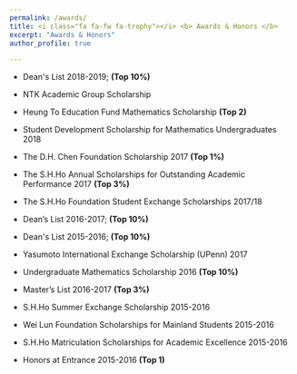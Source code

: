 ```yaml
---
permalink: /awards/
title: <i class="fa fa-fw fa-trophy"></i> <b> Awards & Honors </b>
excerpt: "Awards & Honors"
author_profile: true

---
```


* Dean's List 2018-2019; **(Top 10%)**

* NTK Academic Group Scholarship

*	Heung To Education Fund Mathematics Scholarship **(Top 2)**

* Student Development Scholarship for Mathematics Undergraduates 2018

*	The D.H. Chen Foundation Scholarship 2017 **(Top 1%)**

*	The S.H.Ho Annual Scholarships for Outstanding Academic Performance 2017 **(Top 3%)**

*	The S.H.Ho Foundation Student Exchange Scholarships 2017/18 

*	Dean’s List 2016-2017; **(Top 10%)**

* Dean's List 2015-2016; **(Top 10%)**

*	Yasumoto International Exchange Scholarship (UPenn) 2017

*	Undergraduate Mathematics Scholarship 2016 **(Top 10%)**

*	Master’s List 2016-2017 **(Top 3%)**

*	S.H.Ho Summer Exchange Scholarship 2015-2016

* Wei Lun Foundation Scholarships for Mainland Students 2015-2016

* S.H.Ho Matriculation Scholarships for Academic Excellence 2015-2016

*	Honors at Entrance 2015-2016  **(Top 1)**
